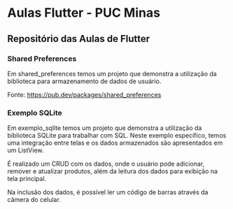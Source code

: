 # Aulas Flutter - PUC Minas

## Repositório das Aulas de Flutter

### Shared Preferences
Em shared_preferences temos um projeto que demonstra a utilização da biblioteca para armazenamento de dados de usuário.

Fonte: https://pub.dev/packages/shared_preferences 

### Exemplo SQLite 

Em exemplo_sqlite temos um projeto que demonstra a utilização da biblioteca SQLite para trabalhar com SQL. Neste exemplo específico, temos uma integração entre telas e os dados armazenados são apresentados em um ListView.

É realizado um CRUD com os dados, onde o usuário pode adicionar, remover e atualizar produtos, além da leitura dos dados para exibição na tela principal.

Na inclusão dos dados, é possível ler um código de barras através da câmera do celular.

